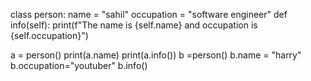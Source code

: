 class person:
    name = "sahil"
    occupation = "software engineer"
    def info(self):
        print(f"The name is {self.name} and occupation is {self.occupation}")
        

a = person()
print(a.name)
print(a.info())
b =person()
b.name = "harry"
b.occupation="youtuber"
b.info()
 
